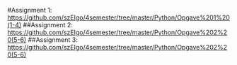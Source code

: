 #Assignment 1:
https://github.com/szEIgo/4semester/tree/master/Python/Opgave%201%20(1-4)
##Assignment 2:
https://github.com/szEIgo/4semester/tree/master/Python/Opgave%202%20(5-6)
##Assignment 3:
https://github.com/szEIgo/4semester/tree/master/Python/Opgave%202%20(5-6)

